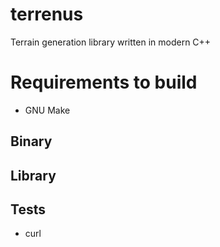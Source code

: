 # terrenus
Terrain generation library written in modern C++

# Requirements to build
- GNU Make

## Binary
## Library
## Tests
- curl
